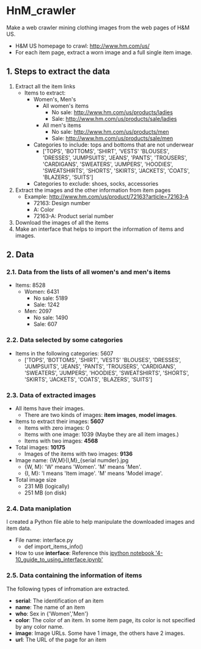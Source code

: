 # HnM_crawler
Make a web crawler mining clothing images from the web pages of H&amp;M US.
* H&M US homepage to crawl: http://www.hm.com/us/
* For each item page, extract a worn image and a full single item image.

## 1. Steps to extract the data
1. Extract all the item links
   * Items to extract: 
     * Women's, Men's
       * All women's items
         * No sale: http://www.hm.com/us/products/ladies
         * Sale: http://www.hm.com/us/products/sale/ladies
       * All men's items
         * No sale: http://www.hm.com/us/products/men
         * Sale: http://www.hm.com/us/products/sale/men
     * Categories to include: tops and bottoms that are not underwear
       * ['TOPS', 'BOTTOMS', 'SHIRT', 'VESTS' 'BLOUSES', 'DRESSES', 'JUMPSUITS', 'JEANS', 'PANTS', 'TROUSERS', 'CARDIGANS', 'SWEATERS', 'JUMPERS', 'HOODIES', 'SWEATSHIRTS', 'SHORTS', 'SKIRTS', 'JACKETS', 'COATS', 'BLAZERS', 'SUITS']
     * Categories to exclude: shoes, socks, accessories 
2. Extract the images and the other information from item pages
   * Example: http://www.hm.com/us/product/72163?article=72163-A
     * 72163: Design number
     * A: Color
     * 72163-A: Product serial number
3. Download the images of all the items 
4. Make an interface that helps to import the information of items and images.

## 2. Data
### 2.1. Data from the lists of all women's and men's items
* Items: 8528
  * Women: 6431
    * No sale: 5189
    * Sale: 1242
  * Men: 2097
    * No sale: 1490
    * Sale: 607

### 2.2. Data selected by some categories
* Items in the following categories: 5607
  * ['TOPS', 'BOTTOMS', 'SHIRT', 'VESTS' 'BLOUSES', 'DRESSES', 'JUMPSUITS', 'JEANS', 'PANTS', 'TROUSERS', 'CARDIGANS', 'SWEATERS', 'JUMPERS', 'HOODIES', 'SWEATSHIRTS', 'SHORTS', 'SKIRTS', 'JACKETS', 'COATS', 'BLAZERS', 'SUITS'] 

### 2.3. Data of extracted images
* All items have their images.
  * There are two kinds of images: __item images__, __model images__.
* Items to extract their images: __5607__
  * Items with zero images: 0
  * Items with one image: 1039 (Maybe they are all item images.)
  * Items with two images: __4568__
* Total images: __10175__
  * Images of the items with two images: __9136__
* Image name: {W,M}{I,M}\_{serial numder}.jpg
  * {W, M}: 'W' means 'Women'. 'M' means 'Men'.
  * {I, M}: 'I means 'Item image'. 'M' means 'Model image'.
* Total image size
  * 231 MB (logically)
  * 251 MB (on disk)

### 2.4. Data maniplation
I created a Python file able to help manipulate the downloaded images and item data.
* File name: interface.py
  * def import\_items\_info()
* How to use __interface__: Reference this [ipython notebook '4-10\_guide\_to\_using\_interface.ipynb'](https://nbviewer.jupyter.org/github/phoenix2718/HnM_crawler/blob/master/4-10_guide_to_using_interface.ipynb)


### 2.5. Data containing the information of items
The following types of infromation are extracted.
* __serial__: The identification of an item
* __name__: The name of an item
* __who__: Sex in {'Women','Men'}
* __color__: The color of an item. In some item page, its color is not specified by any color name.
* __image__: Image URLs. Some have 1 image, the others have 2 images.
* __url__: The URL of the page for an item

